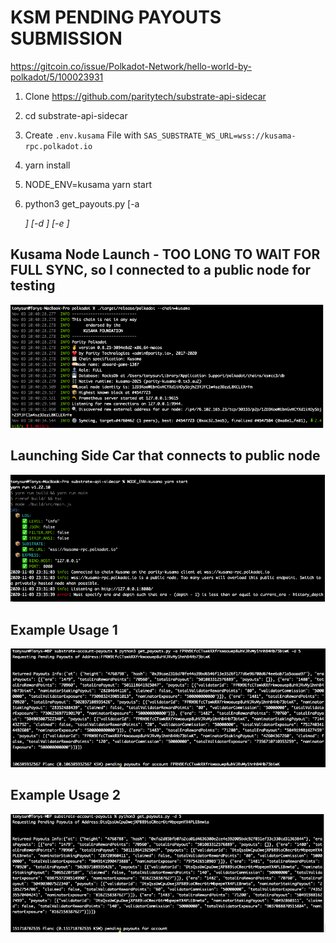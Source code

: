 # KSM PENDING PAYOUTS SUBMISSION
https://gitcoin.co/issue/Polkadot-Network/hello-world-by-polkadot/5/100023931

1) Clone https://github.com/paritytech/substrate-api-sidecar
2) cd substrate-api-sidecar
2) Create ```.env.kusama``` File with ```SAS_SUBSTRATE_WS_URL=wss://kusama-rpc.polkadot.io```
3) yarn install
4) NODE_ENV=kusama yarn start

5) python3 get_payouts.py [-a <address>] [-d <depth>] [-e <era>]
  
## Kusama Node Launch - TOO LONG TO WAIT FOR FULL SYNC, so I connected to a public node for testing

![alt text](https://github.com/tonysun83/substrate-account-payouts/blob/main/launchkusamanode.png?raw=true)

## Launching Side Car that connects to public node

![alt text](https://github.com/tonysun83/substrate-account-payouts/blob/main/launchsidecar.png?raw=true)

## Example Usage 1

![alt text](https://github.com/tonysun83/substrate-account-payouts/blob/main/payoutex1.png?raw=true)

## Example Usage 2


![alt text](https://github.com/tonysun83/substrate-account-payouts/blob/main/payoutex2.png?raw=true)
